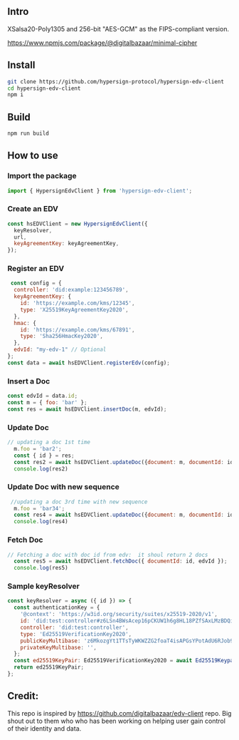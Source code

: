 ## Intro

XSalsa20-Poly1305 and 256-bit "AES-GCM" as the FIPS-compliant version.

https://www.npmjs.com/package/@digitalbazaar/minimal-cipher

## Install

```sh
git clone https://github.com/hypersign-protocol/hypersign-edv-client
cd hypersign-edv-client
npm i
```

## Build

```sh
npm run build
```

## How to use

### Import the package

```js
import { HypersignEdvClient } from 'hypersign-edv-client';
```

### Create an EDV

```js
const hsEDVClient = new HypersignEdvClient({
  keyResolver,
  url,
  keyAgreementKey: keyAgreementKey,
});
```

### Register an EDV

```js
 const config = {
  controller: 'did:example:123456789',
  keyAgreementKey: {
    id: 'https://example.com/kms/12345',
    type: 'X25519KeyAgreementKey2020',
  },
  hmac: {
    id: 'https://example.com/kms/67891',
    type: 'Sha256HmacKey2020',
  },
  edvId: "my-edv-1" // Optional 
};
const data = await hsEDVClient.registerEdv(config);
```

### Insert a Doc

```js
const edvId = data.id;
const m = { foo: 'bar' };
const res = await hsEDVClient.insertDoc(m, edvId);
```



### Update Doc

```js
// updating a doc 1st time
  m.foo = 'bar2'; 
  const { id } = res; 
  const res2 = await hsEDVClient.updateDoc({document: m, documentId: id, edvId});
  console.log(res2)

```
### Update Doc with new sequence

```js
 //updating a doc 3rd time with new sequence 
  m.foo = 'bar34'; 
  const res4 = await hsEDVClient.updateDoc({document: m, documentId: id, sequence: 1 , edvId});
  console.log(res4)
```

### Fetch Doc

```js
// Fetching a doc with doc id from edv:  it shoul return 2 docs
  const res5 = await hsEDVClient.fetchDoc({ documentId: id, edvId });
  console.log(res5)
```

### Sample keyResolver

```js
const keyResolver = async ({ id }) => {
  const authenticationKey = {
    '@context': 'https://w3id.org/security/suites/x25519-2020/v1',
    id: 'did:test:controller#z6LSn4BWsAcep16pCKUW1h6g8HL18PZfSAxLMzBDQiEyEGur',
    controller: 'did:test:controller',
    type: 'Ed25519VerificationKey2020',
    publicKeyMultibase: 'z6MkozgYt1TTsTyWKWZZG2foaT4isAPGsYPotAdU6RJob9Ez',
    privateKeyMultibase: '',
  };
  const ed25519KeyPair: Ed25519VerificationKey2020 = await Ed25519Keypair(authenticationKey);
  return ed25519KeyPair;
};
```

## Credit:

This repo is inspired by https://github.com/digitalbazaar/edv-client repo. Big shout out to them who who has been working on helping user gain control of their identity and data.
